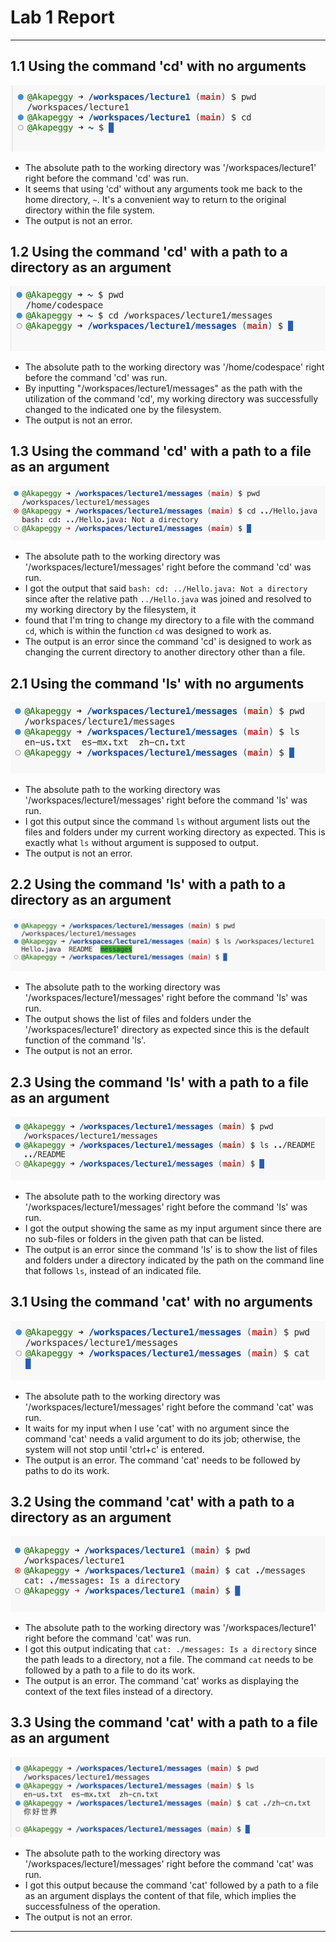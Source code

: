 # **Lab 1 Report**
---   
## **1.1 Using the command 'cd' with no arguments**
![Image](cd_1.png)
* The absolute path to the working directory was '/workspaces/lecture1' right before the command 'cd' was run.
* It seems that using 'cd' without any arguments took me back to the home directory, `~`. It's a convenient way to return to the original directory within the file system.
* The output is not an error.
## **1.2 Using the command 'cd' with a path to a directory as an argument**
![Image](cd_2.png)
* The absolute path to the working directory was '/home/codespace' right before the command 'cd' was run.
* By inputting "/workspaces/lecture1/messages" as the path with the utilization of the command 'cd', my working directory was successfully changed to the indicated
    one by the filesystem.  
* The output is not an error.
## **1.3 Using the command 'cd' with a path to a file as an argument**
![Image](cd_3.png)
* The absolute path to the working directory was '/workspaces/lecture1/messages' right before the command 'cd' was run.
* I got the output that said `bash: cd: ../Hello.java: Not a directory` since after the relative path `../Hello.java` was joined and resolved to my working directory by the filesystem, it
* found that I'm tring to change my directory to a file with the command `cd`, which is within the function `cd` was designed to work as.
* The output is an error since the command 'cd' is designed to work as changing the current directory to another directory other than a file.
## **2.1 Using the command 'ls' with no arguments**
![Image](ls_1.png)
* The absolute path to the working directory was '/workspaces/lecture1/messages' right before the command 'ls' was run.
* I got this output since the command `ls` without argument lists out the files and folders under my current working directory as expected. This is exactly what `ls` without argument is supposed to output.
* The output is not an error.
## **2.2 Using the command 'ls' with a path to a directory as an argument**
![Image](ls_2.png)
* The absolute path to the working directory was '/workspaces/lecture1/messages' right before the command 'ls' was run.
* The output shows the list of files and folders under the '/workspaces/lecture1' directory as expected since this is the default function of the command 'ls'.
* The output is not an error.
## **2.3 Using the command 'ls' with a path to a file as an argument**
![Image](ls_3.png)
* The absolute path to the working directory was '/workspaces/lecture1/messages' right before the command 'ls' was run.
* I got the output showing the same as my input argument since there are no sub-files or folders in the given path that can be listed.
* The output is an error since the command 'ls' is to show the list of files and folders under a directory indicated by the path on the command line that follows `ls`, instead of an indicated file.
## **3.1 Using the command 'cat' with no arguments**
![Image](cat_1.png)
* The absolute path to the working directory was '/workspaces/lecture1/messages' right before the command 'cat' was run.
* It waits for my input when I use 'cat' with no argument since the command 'cat' needs a valid argument to do its job; otherwise, the system will not stop until 'ctrl+c' is entered.
* The output is an error. The command 'cat' needs to be followed by paths to do its work.
## **3.2 Using the command 'cat' with a path to a directory as an argument**
![Image](cat_2.png)
* The absolute path to the working directory was '/workspaces/lecture1' right before the command 'cat' was run.
* I got this output indicating that `cat: ./messages: Is a directory` since the path leads to a directory, not a file. The command `cat` needs to be followed by a path to a file to do its work.
* The output is an error. The command 'cat' works as displaying the context of the text files instead of a directory.
## **3.3 Using the command 'cat' with a path to a file as an argument**
![Image](cat_3.png)
* The absolute path to the working directory was '/workspaces/lecture1/messages' right before the command 'cat' was run.
* I got this output because the command 'cat' followed by a path to a file as an argument displays the content of that file, which implies the successfulness of the operation.
* The output is not an error.
---
